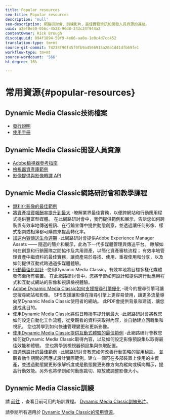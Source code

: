 ```yaml
---
title: Popular resources
seo-title: Popular resources
description: 'null'
seo-description: 網路研討會、訓練影片、最佳實務資訊和開發人員資源的連結。
uuid: a2ef0e50-056c-4528-96d8-343c24f944a2
contentOwner: Rick Brough
discoiquuid: 094f1894-59f9-4e66-aa0a-1e0c4d7cc452
translation-type: tm+mt
source-git-commit: 74238f90f45f0fb9a4566915a20a1d41dfb69fe1
workflow-type: tm+mt
source-wordcount: '566'
ht-degree: 16%

---
```



# 常用資源{#popular-resources}

## Dynamic Media Classic技術檔案

* [發行說明](https://docs.adobe.com/content/help/en/dynamic-media-developer-resources/release-notes/s7rn2017.html)
* [使用手冊](introduction.md)

## Dynamic Media Classic開發人員資源

* [Adobe檢視器參考指南](https://docs.adobe.com/content/help/en/dynamic-media-developer-resources/library/home.html)
* [檢視器資產庫範例](https://landing.adobe.com/tw/na/dynamic-media/ctir-2755/live-demos.html)
* [影像提供與影像轉譯 API](https://docs.adobe.com/content/help/en/dynamic-media-developer-resources/image-serving-api/home.html)

## Dynamic Media Classic網路研討會和教學課程

* [銳利化影像的最佳範例](/help/assets/s7_sharpening_images.pdf)
* [將資產投資報酬率提升到最大](https://adobecustomersuccess.adobeconnect.com/p5ar3hfrrec/?launcher=false&amp;fcsContent=true&amp;pbMode=normal&amp;proto=true) -瞭解業界最佳實務，以便跨網站和行動應用程式提供豐富型媒體。 在此網路研討會中，我們提供範例和展示，告訴您如何跨裝置有效率地傳送視訊、在行銷宣傳中提供動態創意，並透過讓任何影像、樣式指南或相簿都可購買來提高轉化率。
* [加速內容傳送生命週期](https://adobecustomersuccess.adobeconnect.com/p88ducm9pqv/) -此網路研討會提供Adobe Experience Manager Assets —— 隨選的簡介和展示，此為下一代多媒體管理與傳送平台。 瞭解如何在創意和行銷團隊之間協作及共用資產，以簡化資產審核流程； 有效率地管理資產中繼資料的最佳實務，讓資產易於尋找、使用、重複使用和分享，以及如何提供互動式跨通道多媒體體驗。
* [行動最佳化設計](https://adobecustomersuccess.adobeconnect.com/p6oqd3wydif/?launcher=false&amp;fcsContent=true&amp;pbMode=normal&amp;proto=true) -使用Dynamic Media Classic，有效率地將目標多樣化媒體發佈至所有裝置。 在此網路研討會中，您將學習如何設計和提供跨行動應用程式和互動式網站的影像和視訊檢視體驗。
* [Adobe Dynamic Media Classic如何支援搜尋引擎優化](/help/assets/s7_seo.pdf) -現今的搜尋引擎可讓您搜尋網站和影像。 SPS支援讓影像在搜尋引擎上更容易使用，讓更多流量導向至Dynamic Media Classic使用者的網站。 此PDF會提供背景和建議，讓您達成此目的。
* [使用Dynamic Media Classic將假日轉換率提升到最大](https://adobecustomersuccess.adobeconnect.com/p32n1yr85c9/?proto=true) -此網路研討會將教您如何設定自動化工作流程，從受觀看的資料夾取得內容，並自動建立回轉集和視訊。 您也將學到如何快速管理變更和更新影像。
* [使用Dynamic Media Classic提供互動式體驗的最佳範例](https://seminars.adobeconnect.com/p7wb8ej3u6d/) -此網路研討會教您如何從Dynamic Media Classic取得內容，以及如何設定影像預設集以取得最佳效能和體驗。 您也將學到檢視器預設集與快取配置。
* [自適應設計的最佳範例](https://offers.adobe.com/en/na/marketing/landings/_40458_responsive_design_live_on_demand_webinar.html) -此網路研討會教您如何改善行動策略的實用秘訣。 並觀看動作期間的回應式設計實際範例。建立一個可在多部裝置上使用的主資產，並透過動態變更影像解析度或是動態變更影像方向為縱向或橫向顯示，提高行動效能。另外也將學到如何動態裁切、縮放或調整影像大小。

## Dynamic Media Classic訓練

請 [前往](https://training.adobe.com/training/courses.html#product=adobe-scene7) ，查看目前可用的培訓課程。
[Dynamic Media Classic訓練影片](https://docs.adobe.com/content/help/en/dynamic-media-classic/using/intro/training-videos.html)。

請參閱所有適用於 [Dynamic Media Classic的常用資源](home.md)。